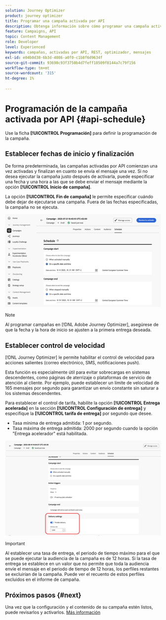 ```yaml
---
solution: Journey Optimizer
product: journey optimizer
title: Programar una campaña activada por API
description: Obtenga información sobre cómo programar una campaña activada por API.
feature: Campaigns, API
topic: Content Management
role: Developer
level: Experienced
keywords: campañas, activadas por API, REST, optimizador, mensajes
exl-id: e04b0d38-6b3d-4086-a0f0-c1b8f6d9634f
source-git-commit: 93698c93f3750b4d7feff18509f8144a7c79f156
workflow-type: tm+mt
source-wordcount: '315'
ht-degree: 1%

---
```


# Programación de la campaña activada por API {#api-schedule}

Use la ficha **[!UICONTROL Programación]** para definir la programación de la campaña.

## Establecer fechas de inicio y finalización

De forma predeterminada, las campañas activadas por API comienzan una vez activadas y finalizan en cuanto se envía el mensaje una vez. Si no desea ejecutar la campaña justo después de activarla, puede especificar una fecha y una hora a las que se debe enviar el mensaje mediante la opción **[!UICONTROL Inicio de campaña]**.

La opción **[!UICONTROL Fin de campaña]** le permite especificar cuándo debe dejar de ejecutarse una campaña. Fuera de las fechas especificadas, la campaña no se ejecuta.

![](assets/api-triggered-schedule.png)

>[!NOTE]
>
>Al programar campañas en [!DNL Adobe Journey Optimizer], asegúrese de que la fecha y la hora de inicio se ajusten a la primera entrega deseada.

## Establecer control de velocidad

[!DNL Journey Optimizer] le permite habilitar el control de velocidad para acciones salientes (correo electrónico, SMS, notificaciones push).

Esta función es especialmente útil para evitar sobrecargas en sistemas descendentes, como páginas de aterrizaje o plataformas de servicio de atención al cliente. Por ejemplo, puede establecer un límite de velocidad de 165 mensajes por segundo para garantizar un envío constante sin saturar a los sistemas descendentes.

Para establecer el control de tarifa, habilite la opción **[!UICONTROL Entrega acelerada]** en la sección **[!UICONTROL Configuración de entrega]** y especifique la **[!UICONTROL tarifa de entrega]** por segundo que desee.

* Tasa mínima de entrega admitida: 1 por segundo.
* Tasa máxima de entrega admitida: 2000 por segundo cuando la opción &quot;Entrega acelerador&quot; está habilitada.

![](assets/throttling-rate-control.png)

>[!IMPORTANT]
>
>Al establecer una tasa de entrega, el periodo de tiempo máximo para el que se puede ejecutar la audiencia de la campaña es de 12 horas. Si la tasa de entrega se establece en un valor que no permite que toda la audiencia envíe el mensaje en el periodo de tiempo de 12 horas, los perfiles restantes se excluirían de la campaña. Puede ver el recuento de estos perfiles excluidos en el informe de campaña.

## Próximos pasos {#next}

Una vez que la configuración y el contenido de su campaña estén listos, puede revisarlos y activarlos. [Más información](../campaigns/review-activate-api-triggered-campaign.md)
